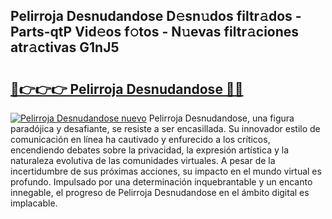 ## Pelirroja Desnudandose D𝚎sn𝚞dos filtr𝚊dos - Parts-qtP Vid𝚎os f𝚘tos - N𝚞evas filtr𝚊ciones atr𝚊ctivas G1nJ5

# <h2><a href="http://mb7d6rb.tromn.icu/?c=Pelirroja+Desnudandose">🔗👉👉👉 Pelirroja Desnudandose 🔗🔗</a></h2>

[![Pelirroja Desnudandose nuevo](https://i.imgur.com/pEAQMta.gif)](http://mb7d6rb.tromn.icu/?c=Pelirroja+Desnudandose)
Pelirroja Desnudandose, una figura paradójica y desafiante, se resiste a ser encasillada. Su innovador estilo de comunicación en línea ha cautivado y enfurecido a los críticos, encendiendo debates sobre la privacidad, la expresión artística y la naturaleza evolutiva de las comunidades virtuales. A pesar de la incertidumbre de sus próximas acciones, su impacto en el mundo virtual es profundo. Impulsado por una determinación inquebrantable y un encanto innegable, el progreso de Pelirroja Desnudandose en el ámbito digital es implacable.
